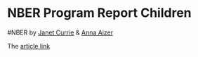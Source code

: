# NBER Program Report Children
#NBER
by [Janet Currie](https://www.nber.org/people/janet_currie) & [Anna Aizer](https://www.nber.org/people/anna_aizer)

The [article link](https://www.nber.org/reporter/2016number4/program-report-children)



